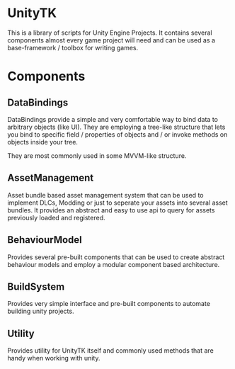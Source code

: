 # UnityTK

This is a library of scripts for Unity Engine Projects.
It contains several components almost every game project will need and can be used as a base-framework / toolbox for writing games.

# Components

DataBindings
-----

DataBindings provide a simple and very comfortable way to bind data to arbitrary objects (like UI).
They are employing a tree-like structure that lets you bind to specific field / properties of objects and / or invoke methods on objects inside your tree.

They are most commonly used in some MVVM-like structure.

AssetManagement
----

Asset bundle based asset management system that can be used to implement DLCs, Modding or just to seperate your assets into several asset bundles.
It provides an abstract and easy to use api to query for assets previously loaded and registered.

BehaviourModel
----

Provides several pre-built components that can be used to create abstract behaviour models and employ a modular component based architecture.

BuildSystem
----

Provides very simple interface and pre-built components to automate building unity projects.


Utility
-----
Provides utility for UnityTK itself and commonly used methods that are handy when working with unity. 